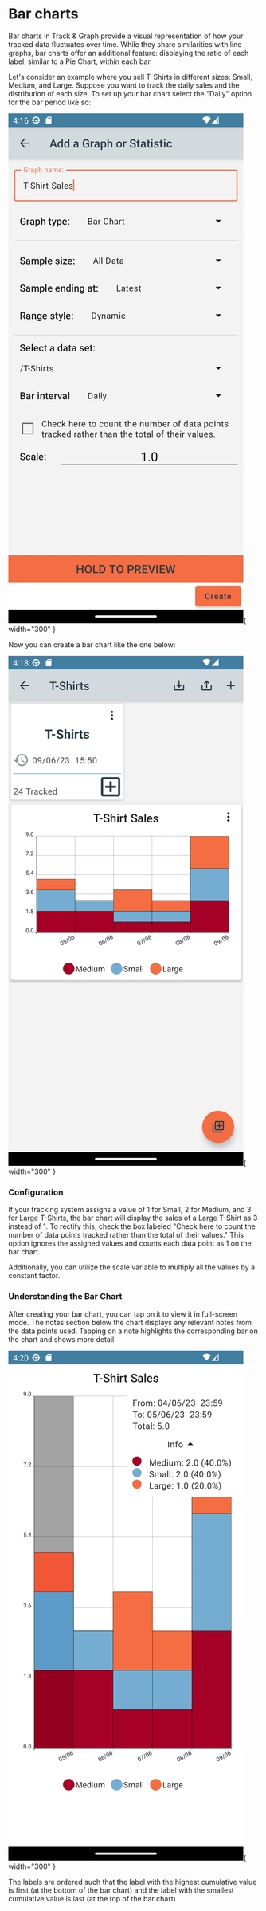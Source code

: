 # Bar charts

Bar charts in Track & Graph provide a visual representation of how your tracked data fluctuates over time. While they share similarities with line graphs, bar charts offer an additional feature: displaying the ratio of each label, similar to a Pie Chart, within each bar. 

Let's consider an example where you sell T-Shirts in different sizes: Small, Medium, and Large. Suppose you want to track the daily sales and the distribution of each size. To set up your bar chart select the "Daily" option for the bar period like so: 

!["faq_3_5_1"](images/faq_3_5_1.png){ width="300" }

Now you can create a bar chart like the one below:

!["faq_3_5_2"](images/faq_3_5_2.png){ width="300" }

### Configuration

If your tracking system assigns a value of 1 for Small, 2 for Medium, and 3 for Large T-Shirts, the bar chart will display the sales of a Large T-Shirt as 3 instead of 1. To rectify this, check the box labeled "Check here to count the number of data points tracked rather than the total of their values." This option ignores the assigned values and counts each data point as 1 on the bar chart.

Additionally, you can utilize the scale variable to multiply all the values by a constant factor.

### Understanding the Bar Chart

After creating your bar chart, you can tap on it to view it in full-screen mode. The notes section below the chart displays any relevant notes from the data points used. Tapping on a note highlights the corresponding bar on the chart and shows more detail.

!["faq_3_5_3"](images/faq_3_5_3.png){ width="300" }

The labels are ordered such that the label with the highest cumulative value is first (at the bottom of the bar chart) and the label with the smallest cumulative value is last (at the top of the bar chart)
